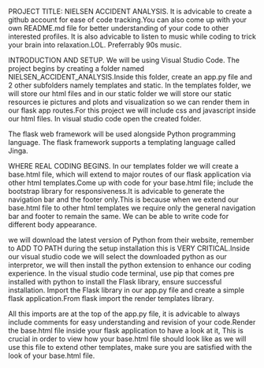 PROJECT TITLE: NIELSEN ACCIDENT ANALYSIS.
It is advicable to create a github account for ease of code tracking.You can also come up with your own README.md file for better understanding of your code to other interested profiles.
It is also advicable to listen to music while coding to trick your brain into relaxation.LOL. Preferrably 90s music.

INTRODUCTION AND SETUP.
We will be using Visual Studio Code.
The project begins by creating a folder named NIELSEN_ACCIDENT_ANALYSIS.Inside this folder, create an app.py file and 2 other subfolders namely templates and static. In the templates folder, we will store our html files and in our static  folder we will store our static resources ie pictures and plots and visualization so we can render them in our flask app routes.For this project we will include css and javascript inside our html files.
In visual studio code open the created folder.

The flask web framework will be used alongside Python programming language. The flask framework supports a templating language called Jinga.

WHERE REAL CODING BEGINS.
In our templates folder we will create a base.html file, which will extend to major routes of our flask application via other html templates.Come up with code for your base.html file; include the bootstrap library for responsiveness.It is advicable to generate the  navigation bar and the footer only.This is because when we extend our base.html file to other html templates we require only the general navigation bar and footer to remain the same. We can be able to write code for different body appearance.

we will download the latest version of Python from their website, remember to ADD TO PATH during the setup installation this is VERY CRITICAL.Inside our visual studio code we will select the downloaded python as our interpretor, we will then install the python extension to enhance our coding experience.
In the visual studio code terminal, use pip that comes pre installed with python to install the Flask library, ensure successful installation. Import the Flask library in our app.py file and create a simple flask application.From flask import the render templates library.

All this imports are at the top of the app.py file, it is advicable to always include comments for easy understanding and revision of your code.Render the base.html file inside your flask application to have a look at it, This is crucial in order to view how your base.html file should look like as we will use this file to extend other templates, make sure you are satisfied with the look of your base.html file.

